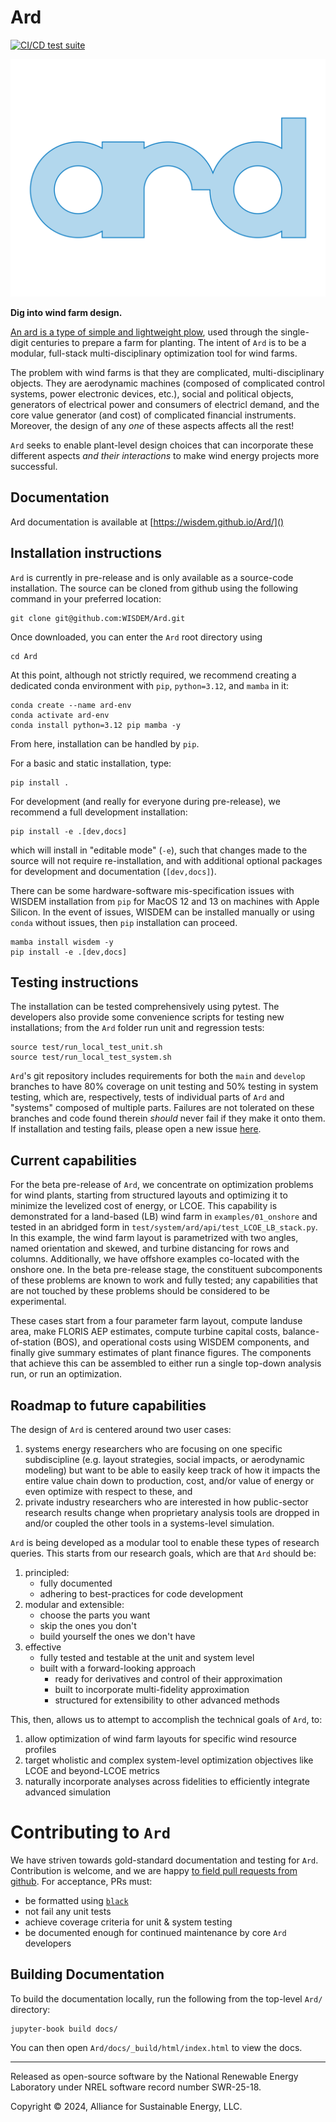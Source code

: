 
# Ard

[![CI/CD test suite](https://github.com/WISDEM/Ard/actions/workflows/python-tests-consolidated.yaml/badge.svg?branch=develop)](https://github.com/WISDEM/Ard/actions/workflows/python-tests-consolidated.yaml)

![Ard logo](assets/logomaker/logo.png)

**Dig into wind farm design.**

<!-- The (aspirationally) foolproof tool for preparing wind farm layouts. -->

[An ard is a type of simple and lightweight plow](https://en.wikipedia.org/wiki/Ard_\(plough\)), used through the single-digit centuries to prepare a farm for planting.
The intent of `Ard` is to be a modular, full-stack multi-disciplinary optimization tool for wind farms.

The problem with wind farms is that they are complicated, multi-disciplinary objects.
They are aerodynamic machines (composed of complicated control systems, power electronic devices, etc.), social and political objects, generators of electrical power and consumers of electricl demand, and the core value generator (and cost) of complicated financial instruments.
Moreover, the design of any *one* of these aspects affects all the rest!

`Ard` seeks to enable plant-level design choices that can incorporate these different aspects _and their interactions_ to make wind energy projects more successful.

## Documentation
Ard documentation is available at [https://wisdem.github.io/Ard/]()

## Installation instructions

<!-- `Ard` can be installed locally from the source code with `pip` or through a package manager from PyPI with `pip` or conda-forge with `conda`. -->
<!-- For Windows systems, `conda` is required due to constraints in the WISDEM installation system. -->
<!-- For macOS and Linux, any option is available. -->
`Ard` is currently in pre-release and is only available as a source-code installation.
The source can be cloned from github using the following command in your preferred location:
```shell
git clone git@github.com:WISDEM/Ard.git
```
Once downloaded, you can enter the `Ard` root directory using
```shell
cd Ard
```

At this point, although not strictly required, we recommend creating a dedicated conda environment with `pip`, `python=3.12`, and `mamba` in it:
```shell
conda create --name ard-env
conda activate ard-env
conda install python=3.12 pip mamba -y
```

From here, installation can be handled by `pip`.

For a basic and static installation, type:
```shell
pip install .
```
For development (and really for everyone during pre-release), we recommend a full development installation:
```shell
pip install -e .[dev,docs]
```
which will install in "editable mode" (`-e`), such that changes made to the source will not require re-installation, and with additional optional packages for development and documentation (`[dev,docs]`).

There can be some hardware-software mis-specification issues with WISDEM installation from `pip` for MacOS 12 and 13 on machines with Apple Silicon.
In the event of issues, WISDEM can be installed manually or using `conda` without issues, then `pip` installation can proceed.

```shell
mamba install wisdem -y
pip install -e .[dev,docs]
```

## Testing instructions

The installation can be tested comprehensively using pytest.
The developers also provide some convenience scripts for testing new installations; from the `Ard` folder run unit and regression tests:
```shell
source test/run_local_test_unit.sh
source test/run_local_test_system.sh
```

`Ard`'s git repository includes requirements for both the `main` and `develop` branches to have 80% coverage on unit testing and 50% testing in system testing, which are, respectively, tests of individual parts of `Ard` and "systems" composed of multiple parts.
Failures are not tolerated on these branches and code found therein *should* never fail if they make it onto them.
If installation and testing fails, please open a new issue [here](https://github.com/WISDEM/Ard/issues).

## Current capabilities

For the beta pre-release of `Ard`, we concentrate on optimization problems for wind plants, starting from structured layouts and optimizing it to minimize the levelized cost of energy, or LCOE.
This capability is demonstrated for a land-based (LB) wind farm in `examples/01_onshore` and tested in an abridged form in `test/system/ard/api/test_LCOE_LB_stack.py`.
In this example, the wind farm layout is parametrized with two angles, named orientation and skewed, and turbine distancing for rows and columns.
Additionally, we have offshore examples co-located with the onshore one.
In the beta pre-release stage, the constituent subcomponents of these problems are known to work and fully tested;
any capabilities that are not touched by these problems should be considered to be experimental.

These cases start from a four parameter farm layout, compute landuse area, make FLORIS AEP estimates, compute turbine capital costs, balance-of-station (BOS), and operational costs using WISDEM components, and finally give summary estimates of plant finance figures.
The components that achieve this can be assembled to either run a single top-down analysis run, or run an optimization.

## Roadmap to future capabilities

The design of `Ard` is centered around two user cases:
1) systems energy researchers who are focusing on one specific subdiscipline (e.g. layout strategies, social impacts, or aerodynamic modeling) but want to be able to easily keep track of how it impacts the entire value chain down to production, cost, and/or value of energy or even optimize with respect to these, and
2) private industry researchers who are interested in how public-sector research results change when proprietary analysis tools are dropped in and/or coupled the other tools in a systems-level simulation.

`Ard` is being developed as a modular tool to enable these types of research queries.
This starts from our research goals, which are that `Ard` should be:
1) principled:
   - fully documented
   - adhering to best-practices for code development
2) modular and extensible:
   - choose the parts you want
   - skip the ones you don't
   - build yourself the ones we don't have
3) effective
    - fully tested and testable at the unit and system level
    - built with a forward-looking approach
        - ready for derivatives and control of their approximation
        - built to incorporate multi-fidelity approximation
        - structured for extensibility to other advanced methods

This, then, allows us to attempt to accomplish the technical goals of `Ard`, to:
1) allow optimization of wind farm layouts for specific wind resource profiles
2) target wholistic and complex system-level optimization objectives like LCOE and beyond-LCOE metrics
3) naturally incorporate analyses across fidelities to efficiently integrate advanced simulation

# Contributing to `Ard`

We have striven towards gold-standard documentation and testing for `Ard`.
Contribution is welcome, and we are happy [to field pull requests from github](https://github.com/WISDEM/Ard/pulls).
For acceptance, PRs must:
- be formatted using [`black`](https://github.com/psf/black)
- not fail any unit tests
- achieve coverage criteria for unit & system testing
- be documented enough for continued maintenance by core `Ard` developers

## Building Documentation

To build the documentation locally, run the following from the top-level `Ard/` directory:
```shell
jupyter-book build docs/
```
You can then open `Ard/docs/_build/html/index.html` to view the docs.

---

Released as open-source software by the National Renewable Energy Laboratory under NREL software record number SWR-25-18.

Copyright &copy; 2024, Alliance for Sustainable Energy, LLC.
